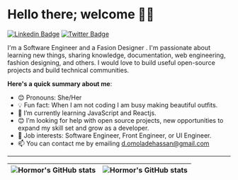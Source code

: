 # Hello there; welcome 👋🏾

[![Linkedin Badge](https://img.shields.io/badge/-omoladehassan-blue?style=for-the-badge&logo=Linkedin&logoColor=white&link=https://www.linkedin.com/in/omolade-hassan1)](https://www.linkedin.com/in/omolade-hassan1/) [![Twitter Badge](https://img.shields.io/badge/-@OmoladeHassan1-1ca0f1?style=for-the-badge&logo=twitter&logoColor=white&link=https://twitter.com/OmoladeHassan1)](https://twitter.com/OmoladeHassan1)

I'm a Software Engineer and a Fasion Designer . I'm passionate about learning new things, sharing knowledge, documentation, web engineering, fashion designing, and others. I would love to build useful open-source projects and build technical communities.


**Here's a quick summary about me**:

- 😊 Pronouns: She/Her
- 💡 Fun fact: When I am not coding I am busy making beautiful outfits.
- 🌱 I’m currently learning JavaScript and Reactjs.
- 😊 I’m looking for help with open source projects, new opportunities to expand my skill set and grow as a developer.
- 💼 Job interests: Software Engineer, Front Engineer, or UI Engineer.
- 📫 You can contact me by emailing d.omoladehassan@gmail.com

---

| <img align="center" src="https://github-readme-stats.vercel.app/api?username=Hormor&show_icons=true&include_all_commits=true&hide_border=true" alt="Hormor's GitHub stats" /> | <img align="center" src="https://github-readme-stats.vercel.app/api/top-langs/?username=Hormor&langs_count=8&layout=compact&hide_border=true" alt="Hormor's GitHub stats" /> |
| ------------- | ------------- |
